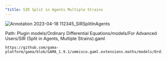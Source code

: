 ```yaml
---
^title: SIR Split in Agents Multiple Strains
---
```


![Annotation 2023-04-18 112345_SIRSplitInAgents](https://user-images.githubusercontent.com/4437331/232755897-2a03afee-63de-428e-b19d-4b68fb032f07.png)

Path: Plugin models/Ordinary Differential Equations/models/For Advanced Users/SIR (Split in Agents, Multiple Strains).gaml

```gaml reference
https://github.com/gama-platform/gama/blob/GAMA_1.9.1/ummisco.gaml.extensions.maths/models/Ordinary%20Differential%20Equations/models/For%20Advanced%20Users/SIR%20(Split%20in%20Agents%2C%20Multiple%20Strains).gaml
```